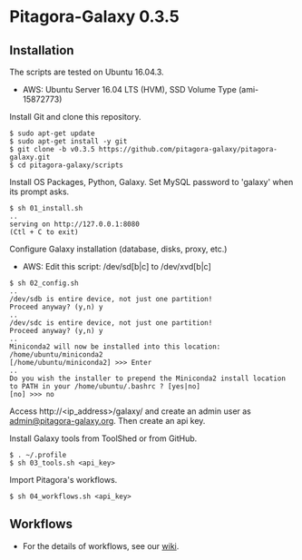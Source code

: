 # Pitagora-Galaxy 0.3.5

## Installation

The scripts are tested on Ubuntu 16.04.3.

* AWS: Ubuntu Server 16.04 LTS (HVM), SSD Volume Type (ami-15872773)

Install Git and clone this repository.

    $ sudo apt-get update
    $ sudo apt-get install -y git
    $ git clone -b v0.3.5 https://github.com/pitagora-galaxy/pitagora-galaxy.git
    $ cd pitagora-galaxy/scripts

Install OS Packages, Python, Galaxy. Set MySQL password to 'galaxy' when its prompt asks.

    $ sh 01_install.sh
    ..
    serving on http://127.0.0.1:8080
    (Ctl + C to exit)

Configure Galaxy installation (database, disks, proxy, etc.)

* AWS: Edit this script: /dev/sd[b|c] to /dev/xvd[b|c]
```
$ sh 02_config.sh
..
/dev/sdb is entire device, not just one partition!
Proceed anyway? (y,n) y
..
/dev/sdc is entire device, not just one partition!
Proceed anyway? (y,n) y
..
Miniconda2 will now be installed into this location:
/home/ubuntu/miniconda2
[/home/ubuntu/miniconda2] >>> Enter
..
Do you wish the installer to prepend the Miniconda2 install location
to PATH in your /home/ubuntu/.bashrc ? [yes|no]
[no] >>> no
```

Access http://<ip_address>/galaxy/ and create an admin user as admin@pitagora-galaxy.org. Then create an api key.

Install Galaxy tools from ToolShed or from GitHub.

    $ . ~/.profile
    $ sh 03_tools.sh <api_key>

Import Pitagora's workflows.

    $ sh 04_workflows.sh <api_key>

## Workflows

* For the details of workflows, see our [wiki](http://wiki.pitagora-galaxy.org/wiki/index.php/Workflows).

